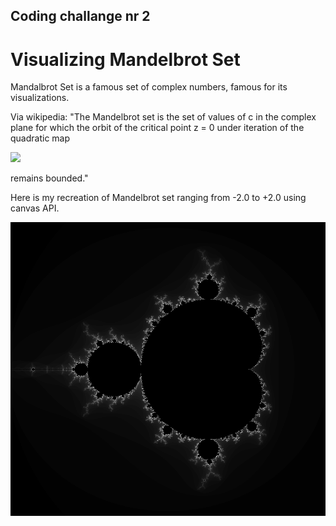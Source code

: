 ## Coding challange nr 2

# Visualizing Mandelbrot Set

Mandalbrot Set is a famous set of complex numbers, famous for its visualizations.

Via wikipedia: "The Mandelbrot set is the set of values of c in the complex plane for which the orbit of the critical point z = 0 under iteration of the quadratic map

![](https://latex.codecogs.com/svg.image?{z_{n&plus;1}={z_{n}}^{2}&plus;c})

remains bounded."

Here is my recreation of Mandelbrot set ranging from -2.0 to +2.0 using canvas API.

![Screenshot](./screenshot.PNG "Screenshot")
